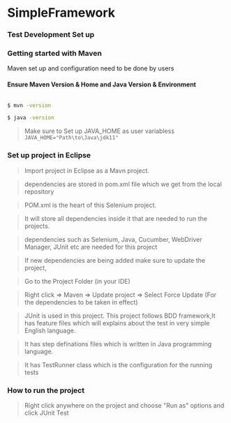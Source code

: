 # SimpleFramework
### Test Development Set up

### Getting started with Maven

Maven set up and configuration need to be done by users

#### Ensure Maven Version & Home and Java Version & Environment

```bash

$ mvn -version

$ java -version

```

> Make sure to Set up JAVA_HOME as user variables```$ JAVA_HOME="Path\to\Java\jdk11"```

 

### Set up project in Eclipse

> Import project in Eclipse as a Mavn project.

>dependencies are stored in pom.xml file which we get from the local repository

>POM.xml is the heart of this Selenium project.

>It will store all dependencies inside it that are needed to run the projects.

>dependencies such as Selenium, Java, Cucumber, WebDriver Manager, JUnit etc are needed for this project

>If new dependencies are being added make sure to update the project,

>Go to the Project Folder (in your IDE)

>Right click => Maven => Update project => Select Force Update (For the dependencies to be taken in effect)

>JUnit is used in this project. This project follows BDD framework,It has feature files which will explains about the test in very simple English language.

>It has step definations files which is written in Java programming language.

>It has TestRunner class which is the configuration for the running tests

 

 

### How to run the project

>Right click anywhere on the project and choose "Run as" options and click JUnit Test

 
